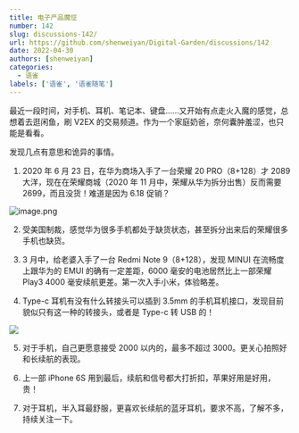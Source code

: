 ```yaml
---
title: 电子产品魔怔
number: 142
slug: discussions-142/
url: https://github.com/shenweiyan/Digital-Garden/discussions/142
date: 2022-04-30
authors: [shenweiyan]
categories: 
  - 语雀
labels: ['语雀', '语雀随笔']
---
```


最近一段时间，对手机、耳机、笔记本、键盘......又开始有点走火入魔的感觉，总想着去逛闲鱼，刷 V2EX 的交易频道。作为一个家庭奶爸，奈何囊肿羞涩，也只能是看看。

发现几点有意思和诡异的事情。

<!-- more -->

1. 2020 年 6 月 23 日，在华为商场入手了一台荣耀 20 PRO（8+128）才 2089 大洋，现在在荣耀商城（2020 年 11 月中，荣耀从华为拆分出售）反而需要 2699，而且没货！难道是因为 6.18 促销？

![image.png](https://shub.weiyan.tech/yuque/elog-notebook-img/FpzZbZZppRi0oju4m2EKoTIFv_vs.png)

2. 受美国制裁，感觉华为很多手机都处于缺货状态，甚至拆分出来后的荣耀很多手机也缺货。

3. 3 月中，给老婆入手了一台 Redmi Note 9（8+128），发现 MINUI 在流畅度上跟华为的 EMUI 的确有一定差距，6000 毫安的电池居然比上一部荣耀 Play3 4000 毫安续航更差。第一次入手小米，体验略差。

4. Type-c 耳机有没有什么转接头可以插到 3.5mm 的手机耳机接口，发现目前貌似只有这一种的转接头，或者是 Type-c 转 USB 的！

![](https://shub.weiyan.tech/yuque/elog-notebook-img/FiK7dE_WbvLv7MJjCRgSA5AA47_y.jpeg)

5. 对于手机，自己更愿意接受 2000 以内的，最多不超过 3000。更关心拍照好和长续航的表现。

6. 上一部 iPhone 6S 用到最后，续航和信号都大打折扣，苹果好用是好用，贵！

7. 对于耳机，半入耳最舒服，更喜欢长续航的蓝牙耳机，要求不高，了解不多，持续关注一下。

<script src="https://giscus.app/client.js"
	data-repo="shenweiyan/Digital-Garden"
	data-repo-id="R_kgDOKgxWlg"
	data-mapping="number"
	data-term="142"
	data-reactions-enabled="1"
	data-emit-metadata="0"
	data-input-position="bottom"
	data-theme="light"
	data-lang="zh-CN"
	crossorigin="anonymous"
	async>
</script>
